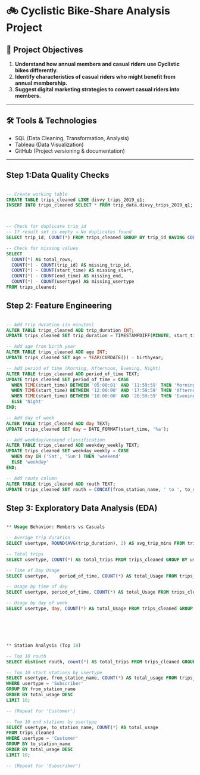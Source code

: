 # 🚲 Cyclistic Bike-Share Analysis Project

## 🎯 Project Objectives

1. **Understand how annual members and casual riders use Cyclistic bikes differently.**
2. **Identify characteristics of casual riders who might benefit from annual membership.**
3. **Suggest digital marketing strategies to convert casual riders into members.**

---

## 🛠️ Tools & Technologies

- SQL (Data Cleaning, Transformation, Analysis)
- Tableau (Data Visualization)
- GitHub (Project versioning & documentation)

---


## Step 1:Data Quality Checks

```sql

-- Create working table
CREATE TABLE trips_cleaned LIKE divvy_trips_2019_q1;
INSERT INTO trips_cleaned SELECT * FROM trip_data.divvy_trips_2019_q1;



-- Check for duplicate trip_id
-- If result set is empty → No duplicates found
SELECT trip_id, COUNT(*) FROM trips_cleaned GROUP BY trip_id HAVING COUNT(*) > 1;

-- Check for missing values
SELECT 
  COUNT(*) AS total_rows,
  COUNT(*) - COUNT(trip_id) AS missing_trip_id,
  COUNT(*) - COUNT(start_time) AS missing_start,
  COUNT(*) - COUNT(end_time) AS missing_end,
  COUNT(*) - COUNT(usertype) AS missing_usertype
FROM trips_cleaned;

```

## Step 2: Feature Engineering

```sql

-- Add trip duration (in minutes)
ALTER TABLE trips_cleaned ADD trip_duration INT;
UPDATE trips_cleaned SET trip_duration = TIMESTAMPDIFF(MINUTE, start_time, end_time);

-- Add age from birth year
ALTER TABLE trips_cleaned ADD age INT;
UPDATE trips_cleaned SET age = YEAR(CURDATE()) - birthyear;

-- Add period of time (Morning, Afternoon, Evening, Night)
ALTER TABLE trips_cleaned ADD period_of_time TEXT;
UPDATE trips_cleaned SET period_of_time = CASE
  WHEN TIME(start_time) BETWEEN '05:00:01' AND '11:59:59' THEN 'Morning'
  WHEN TIME(start_time) BETWEEN '12:00:00' AND '17:59:59' THEN 'Afternoon'
  WHEN TIME(start_time) BETWEEN '18:00:00' AND '20:59:59' THEN 'Evening'
  ELSE 'Night'
END;

-- Add day of week
ALTER TABLE trips_cleaned ADD day TEXT;
UPDATE trips_cleaned SET day = DATE_FORMAT(start_time, '%a');

-- Add weekday/weekend classification
ALTER TABLE trips_cleaned ADD weekday_weekly TEXT;
UPDATE trips_cleaned SET weekday_weekly = CASE
  WHEN day IN ('Sat', 'Sun') THEN 'weekend'
  ELSE 'weekday'
END;

-- Add route column
ALTER TABLE trips_cleaned ADD routh TEXT;
UPDATE trips_cleaned SET routh = CONCAT(from_station_name, ' to ', to_station_name);

```


## Step 3: Exploratory Data Analysis (EDA)

```sql

** Usage Behavior: Members vs Casuals

-- Average trip duration
SELECT usertype, ROUND(AVG(trip_duration), 2) AS avg_trip_mins FROM trips_cleaned GROUP BY usertype;

-- Total trips
SELECT usertype, COUNT(*) AS total_trips FROM trips_cleaned GROUP BY usertype;

-- Time of Day Usage 
SELECT usertype,	period_of_time, COUNT(*) AS total_Usage FROM trips_cleaned GROUP BY usertype, period_of_time ORDER BY total_Usage DESC;

-- Usage by time of day
SELECT usertype, period_of_time, COUNT(*) AS total_Usage FROM trips_cleaned GROUP BY usertype, period_of_time ORDER BY total_Usage DESC;

-- Usage by day of week
SELECT usertype, day, COUNT(*) AS total_Usage FROM trips_cleaned GROUP BY usertype, day ORDER BY total_Usage DESC;






** Station Analysis (Top 10)

-- Top 10 routh
SELECT distinct routh, count(*) AS total_trips FROM trips_cleaned GROUP BY routh ORDER BY total_trips DESC LiMIT 10;

-- Top 10 start stations by usertype
SELECT usertype, from_station_name, COUNT(*) AS total_usage FROM trips_cleaned
WHERE usertype = 'Subscriber'
GROUP BY from_station_name
ORDER BY total_usage DESC
LIMIT 10;

-- (Repeat for 'Customer')

-- Top 10 end stations by usertype
SELECT usertype, to_station_name, COUNT(*) AS total_usage
FROM trips_cleaned
WHERE usertype = 'Customer'
GROUP BY to_station_name
ORDER BY total_usage DESC
LIMIT 10;

-- (Repeat for 'Subscriber')

```









